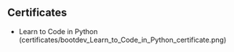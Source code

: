 ## Certificates

- Learn to Code in Python (certificates/bootdev_Learn_to_Code_in_Python_certificate.png)
